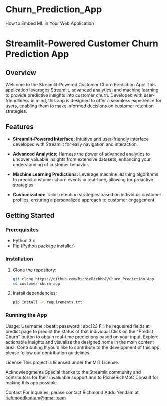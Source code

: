 # Churn_Prediction_App
How to Embed ML in Your Web Application

# Streamlit-Powered Customer Churn Prediction App

## Overview

Welcome to the Streamlit-Powered Customer Churn Prediction App! This application leverages Streamlit, advanced analytics, and machine learning to provide predictive insights into customer churn. Developed with user-friendliness in mind, this app is designed to offer a seamless experience for users, enabling them to make informed decisions on customer retention strategies.

## Features

- **Streamlit-Powered Interface:** Intuitive and user-friendly interface developed with Streamlit for easy navigation and interaction.

- **Advanced Analytics:** Harness the power of advanced analytics to uncover valuable insights from extensive datasets, enhancing your understanding of customer behavior.

- **Machine Learning Predictions:** Leverage machine learning algorithms to predict customer churn events in real-time, allowing for proactive strategies.

- **Customization:** Tailor retention strategies based on individual customer profiles, ensuring a personalized approach to customer engagement.

## Getting Started

### Prerequisites

- Python 3.x
- Pip (Python package installer)

### Installation

1. Clone the repository:

    ```bash
    git clone https://github.com/RichieRichMoC/Churn_Prediction_App
    cd customer-churn-app
    ```

2. Install dependencies:

    ```bash
    pip install -r requirements.txt
    ```

### Running the App


Usage:
Username  : beatit
password  : abc123
Fill he requeired fields at predict page to predict the status of that individual
Click on the "Predict Churn" button to obtain real-time predictions based on your input.
Explore actionable insights and visualize the designed home in the main content area.
Contributing
If you'd like to contribute to the development of this app, please follow our contribution guidelines.

License
This project is licensed under the MIT License.

Acknowledgments
Special thanks to the Streamlit community and contributors for their invaluable support and to RichieRichMoC Consult for making this app possible.

Contact
For inquiries, please contact Richmond Addo Yendam at richmondkantam@gmail.com
